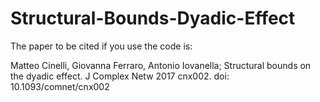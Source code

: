 # Structural-Bounds-Dyadic-Effect

The paper to be cited if you use the code is: 

Matteo Cinelli, Giovanna Ferraro, Antonio Iovanella; Structural bounds on the dyadic effect. J Complex Netw 2017 cnx002. doi: 10.1093/comnet/cnx002
